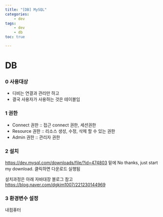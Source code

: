 ```yaml
---
title: "[DB] MySQL"
categories:
    - dev
tags:
    - dev
    - db
toc: true

---
```


# DB

### 0 사용대상
* 디비는 연결과 관리만 하고
* 결국 사용자가 사용하는 것은 테이블임

### 1 권한
* Connect 권한 :: 접근 connect 권한, 세션권한
* Resource 권한 :: 리소스 생성, 수정, 삭제 할 수 있는 권한
* Admin 권한 :: 관리자 권한

### 2 설치 
https://dev.mysql.com/downloads/file/?id=474803
밑에 No thanks, just start my download. 클릭하면 다운로드 실행됨

설치과정은 아래 자바대장 블로그 참고
https://blog.naver.com/dgkim1007/221230144969

### 3 환경변수 설정
내컴퓨터 
<!--stackedit_data:
eyJoaXN0b3J5IjpbMjAwNjQxMjkzLDgzOTI0OTU5LDExNzYxNz
Q4ODRdfQ==
-->